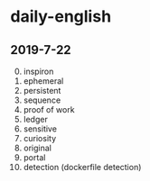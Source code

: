 # daily-english

## 2019-7-22
0. inspiron
1. ephemeral
2. persistent
3. sequence
4. proof of work
5. ledger
6. sensitive
7. curiosity
8. original
9. portal
10. detection (dockerfile detection)
